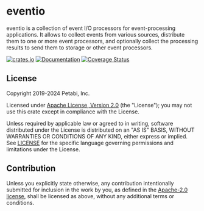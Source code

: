 # eventio

eventio is a collection of event I/O processors for event-processing
applications. It allows to collect events from various sources, distribute them
to one or more event processors, and optionally collect the processing results
to send them to storage or other event processors.

[![crates.io](https://img.shields.io/crates/v/eventio)](https://crates.io/crates/eventio)
[![Documentation](https://docs.rs/eventio/badge.svg)](https://docs.rs/eventio)
[![Coverage Status](https://codecov.io/gh/petabi/eventio/branch/master/graphs/badge.svg)](https://codecov.io/gh/petabi/eventio)

## License

Copyright 2019-2024 Petabi, Inc.

Licensed under [Apache License, Version 2.0][apache-license] (the "License");
you may not use this crate except in compliance with the License.

Unless required by applicable law or agreed to in writing, software distributed
under the License is distributed on an "AS IS" BASIS, WITHOUT WARRANTIES OR
CONDITIONS OF ANY KIND, either express or implied. See [LICENSE](LICENSE) for
the specific language governing permissions and limitations under the License.

## Contribution

Unless you explicitly state otherwise, any contribution intentionally submitted
for inclusion in the work by you, as defined in the [Apache-2.0
license][apache-license], shall be licensed as above, without any additional
terms or conditions.

[apache-license]: http://www.apache.org/licenses/LICENSE-2.0
